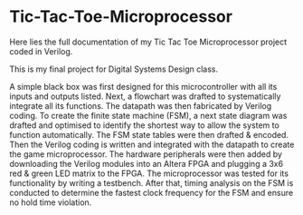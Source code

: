 # Tic-Tac-Toe-Microprocessor
Here lies the full documentation of my Tic Tac Toe Microprocessor project coded in Verilog.

This is my final project for Digital Systems Design class. 

A simple black box was first designed for this microcontroller with all its inputs and outputs listed. 
Next, a flowchart was drafted to systematically integrate all its functions. The datapath was then fabricated by Verilog coding. 
To create the finite state machine (FSM), a next state diagram was drafted and optimised to identify the shortest way to allow the system to function automatically. 
The FSM state tables were then drafted & encoded. Then the Verilog coding is written and integrated with the datapath to create the game microprocessor.
The hardware peripherals were then added by downloading the Verilog modules into an Altera FPGA and plugging a 3x6 red & green LED matrix to the FPGA.
The microprocessor was tested for its functionality by writing a testbench. 
After that, timing analysis on the FSM is conducted to determine the fastest clock frequency for the FSM and ensure no hold time violation.
